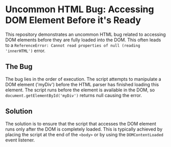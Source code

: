 # Uncommon HTML Bug: Accessing DOM Element Before it's Ready
This repository demonstrates an uncommon HTML bug related to accessing DOM elements before they are fully loaded into the DOM. This often leads to a `ReferenceError: Cannot read properties of null (reading 'innerHTML')` error.

## The Bug
The bug lies in the order of execution. The script attempts to manipulate a DOM element ('myDiv') before the HTML parser has finished loading this element. The script runs before the element is available in the DOM, so `document.getElementById('myDiv')` returns null causing the error. 

## Solution
The solution is to ensure that the script that accesses the DOM element runs only after the DOM is completely loaded. This is typically achieved by placing the script at the end of the `<body>` or by using the `DOMContentLoaded` event listener.